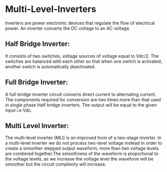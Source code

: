 # Multi-Level-Inverters

Inverters are power electronic devices that regulate the flow of electrical power. An inverter converts the DC voltage to an AC voltage.

## Half Bridge Inverter:
It consists of two switches, voltage sources of voltage equal to Vdc/2. The switches are balanced with each other so that when one switch is activated, another switch is automatically deactivated.

## Full Bridge Inverter:
A full-bridge inverter circuit converts direct current to alternating current. The components required for conversion are two times more than that used in single phase Half bridge inverters. The output will be equal to the given input i.e Vdc.

## Multi Level Inverter:
The multi-level inverter (MLI) is an improved form of a two-stage inverter. In a multi-level inverter we do not process two-level voltage instead in order to create a smoother stepped output waveform, more than two voltage levels are combined together.The smoothness of the waveform is proportional to the voltage levels, as we increase the voltage level the waveform will be smoother but the circuit complexity will increase.
